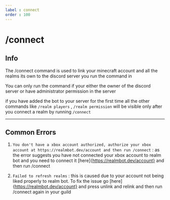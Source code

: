 ```yaml
---
label : connect 
order : 100 
---
```


# /connect 

## Info
 The /connect command is used to link your minecraft account and all the realms its own to the discord server you run the command in
 
 You can only run the command if your either the owner of the discord server or have administrator permission in the server
 
 if you have added the bot to your server for the first time all the other commands like `/realm players` , `/realm permission` will be visible only after you connect a realm by running `/connect` 
 
 ---
 
 ## Common Errors 
 1. `You don't have a xbox account authorized, authorize your xbox account at https://realmbot.dev/account and then run /connect` : as the error suggests you have not connected your xbox account to realm bot and you need to connect it [here]{https://realmbot.dev/account} and then run /connect 
 
 2. `Failed to refresh realms` : this is caused due to your account not being liked properly to realm bot. To fix the issue go [here]{https://realmbot.dev/account} and press unlink and relink and then run /connect again in your guild 
